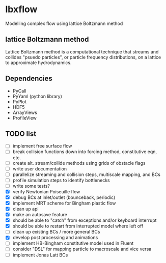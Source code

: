 # lbxflow
Modelling complex flow using lattice Boltzmann method

## lattice Boltzmann method
Lattice Boltzmann method is a computational technique that streams and
collides "psuedo particles", or particle frequency distributions, on a lattice
to approximate hydrodynamics.

## Dependencies
* PyCall
* PyYaml (python library)
* PyPlot
* HDF5
* ArrayViews
* ProfileView

## TODO list
* [ ] implement free surface flow
* [ ] break collision functions down into forcing method, constitutive eqn, etc.
* [ ] create alt. stream/collide methods using grids of obstacle flags
* [ ] write user documentation
* [ ] parallelize streaming and collision steps, multiscale mapping, and BCs
* [ ] profile simulation steps to identify bottlenecks
* [ ] write some tests?
* [x] verify Newtonian Poiseuille flow
* [x] debug BCs at inlet/outlet (bounceback, periodic)
* [x] implement MRT scheme for Bingham plastic flow
* [x] clean up api
* [x] make an autosave feature
* [x] should be able to "catch" from exceptions and/or keyboard interrupt
* [x] should be able to restart from interrupted model where left off
* [ ] clean up existing BCs / more general BCs
* [x] develop post processing and animations
* [ ] implement HB-Bingham constitutive model used in Fluent
* [ ] consider "DSL" for mapping particle to macroscale and vice versa
* [ ] implement Jonas Latt BCs

